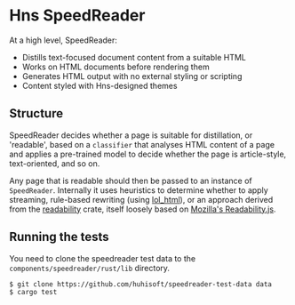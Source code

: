# Hns SpeedReader

At a high level, SpeedReader:

* Distills text-focused document content from a suitable HTML
* Works on HTML documents before rendering them
* Generates HTML output with no external styling or scripting
* Content styled with Hns-designed themes

## Structure

SpeedReader decides whether a page is suitable for distillation,
or 'readable', based on a `classifier` that analyses HTML content
of a page and applies a pre-trained model to decide whether the page
is article-style, text-oriented, and so on.

Any page that is readable should then be passed to an instance of
`SpeedReader`. Internally it uses heuristics to determine whether
to apply streaming, rule-based rewriting (using [lol_html](https://github.com/cloudflare/lol-html)), or an approach derived from the [readability](https://github.com/kumabook/readability)
crate, itself loosely based on [Mozilla's Readability.js](https://github.com/mozilla/readability).

## Running the tests

You need to clone the speedreader test data to the
`components/speedreader/rust/lib` directory.

```
$ git clone https://github.com/huhisoft/speedreader-test-data data
$ cargo test
```
